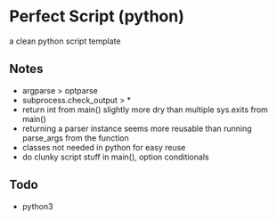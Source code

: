 Perfect Script (python)
=====================
a clean python script template

## Notes
* argparse > optparse
* subprocess.check_output > *
* return int from main() slightly more dry than multiple sys.exits from main()
* returning a parser instance seems more reusable than running parse_args from the function
* classes not needed in python for easy reuse
* do clunky script stuff in main(), option conditionals

## Todo
* python3
